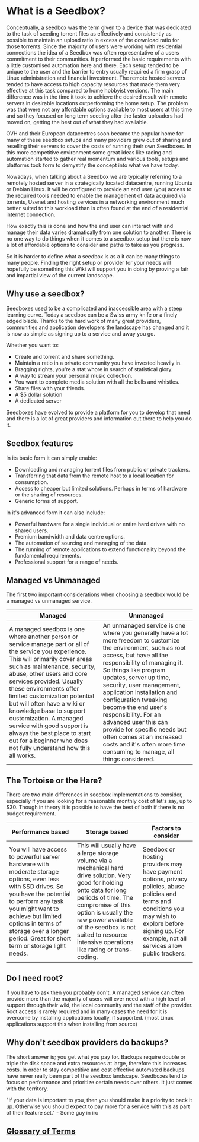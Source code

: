 # What is a Seedbox?

Conceptually, a seedbox was the term given to a device that was dedicated to the task of seeding torrent files as effectively and consistently as possible to maintain an upload ratio in excess of the download ratio for those torrents. Since the majority of users were working with residential connections the idea of a Seedbox was often representative of a users commitment to their communities. It performed the basic requirements with a little customised automation here and there. Each setup tended to be unique to the user and the barrier to entry usually required a firm grasp of Linux administration and financial investment. The remote hosted servers tended to have access to high capacity resources that made them very effective at this task compared to home hobbyist versions. The main difference was in the time it took to achieve the desired result with remote servers in desirable locations outperforming the home setup. The problem was that were not any affordable options available to most users at this time and so they focused on long term seeding after the faster uploaders had moved on, getting the best out of what they had available.

OVH and their European datacentres soon became the popular home for many of these seedbox setups and many providers grew out of sharing and reselling their servers to cover the costs of running their own Seedboxes. In this more competitive environment some great ideas like racing and automation started to gather real momentum and various tools, setups and platforms took form to demystify the concept into what we have today.

Nowadays, when talking about a Seedbox we are typically referring to a remotely hosted server in a strategically located datacentre, running Ubuntu or Debian Linux. It will be configured to provide an end user (you) access to the required tools needed to enable the management of data acquired via torrents, Usenet and hosting services in a networking environment much better suited to this workload than is often found at the end of a residential internet connection.

How exactly this is done and how the end user can interact with and manage their data varies dramatically from one solution to another. There is no one way to do things when it comes to a seedbox setup but there is now a lot of affordable options to consider and paths to take as you progress.

So it is harder to define what a seedbox is as a it can be many things to many people. Finding the right setup or provider for your needs will hopefully be something this Wiki will support you in doing by proving a fair and impartial view of the current landscape.

## Why use a seedbox?

Seedboxes used to be a complicated and inaccessible area with a steep learning curve. Today a seedbox can be a Swiss army knife or a finely edged blade. Thanks to the hard work of many great providers, communities and application developers the landscape has changed and it is now as simple as signing up to a service and away you go.

Whether you want to:

* Create and torrent and share something.
* Maintain a ratio in a private community you have invested heavily in.
* Bragging rights, you're a stat whore in search of statistical glory.
* A way to stream your personal music collection.
* You want to complete media solution with all the bells and whistles.
* Share files with your friends.
* A $5 dollar solution
* A dedicated server

Seedboxes have evolved to provide a platform for you to develop that need and there is a lot of great providers and information out there to help you do it.

## Seedbox features

In its basic form it can simply enable:

* Downloading and managing torrent files from public or private trackers.
* Transferring that data from the remote host to a local location for consumption.
* Access to cheaper but limited solutions. Perhaps in terms of hardware or the sharing of resources.
* Generic forms of support.

In it's advanced form it can also include:

* Powerful hardware for a single individual or entire hard drives with no shared users.
* Premium bandwidth and data centre options.
* The automation of sourcing and managing of the data.
* The running of remote applications to extend functionality beyond the fundamental requirements.
* Professional support for a range of needs.

## Managed vs Unmanaged

The first two important considerations when choosing a seedbox would be a managed vs unmanaged service.

Managed | Unmanaged
---|---
A managed seedbox is one where another person or service manage part or all of the service you experience. This will primarily cover areas such as maintenance, security, abuse, other users and core services provided. Usually these environments offer limited customization potential but will often have a wiki or knowledge base to support customization. A managed service with good support is always the best place to start out for a beginner who does not fully understand how this all works. | An unmanaged service is one where you generally have a lot more freedom to customize the environment, such as root access, but have all the responsibility of managing it. So things like program updates, server up time, security, user management, application installation and configuration tweaking become the end user's responsibility. For an advanced user this can provide for specific needs but often comes at an increased costs and it's often more time consuming to manage, all things considered.

## The Tortoise or the Hare?

There are two main differences in seedbox implementations to consider, especially if you are looking for a reasonable monthly cost of let's say, up to $30. Though in theory it is possible to have the best of both if there is no budget requirement.

Performance based | Storage based | Factors to consider
---|---|---
 You will have access to powerful server hardware with moderate storage options, even less with SSD drives. So you have the potential to perform any task you might want to achieve but limited options in terms of storage over a longer period. Great for short term or storage light needs.| This will usually have a large storage volume via a mechanical hard drive solution. Very good for holding onto data for long periods of time. The compromise of this option is usually the raw power available of the seedbox is not suited to resource intensive operations like racing or trans-coding. |Seedbox or hosting providers may have payment options, privacy policies, abuse policies and terms and conditions you may wish to explore before signing up. For example, not all services allow public trackers. 

## Do I need root?

If you have to ask then you probably don't. A managed service can often provide more than the majority of users will ever need with a high level of support through  their wiki, the local community and the staff of the provider. Root access is rarely required and in many cases the need for it is overcome by installing applications locally, if supported. (most Linux applications support this when installing from source) 

## Why don't seedbox providers do backups?

The short answer is; you get what you pay for. Backups require double or triple the disk space and extra resources at large, therefore this increases costs. In order to stay competitive and cost effective automated backups have never really been part of the seedbox landscape. Seedboxes tend to focus on performance and prioritize certain needs over others. It just comes with the territory.

"If your data is important to you, then you should make it a priority to back it up. Otherwise you should expect to pay more for a service with this as part of their feature set." - Some guy in irc

## [Glossary of Terms](https://www.reddit.com/r/seedboxes/wiki/glossary)